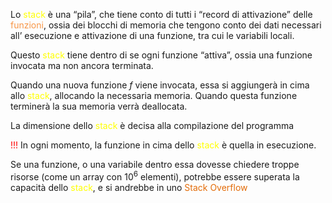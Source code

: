 Lo <font color="#ffff00">stack</font> è una “pila”, che tiene conto di tutti i “record di attivazione” delle <font color="#f79646">funzioni</font>, ossia dei blocchi di memoria che tengono conto dei dati necessari all’ esecuzione e attivazione di una funzione, tra cui le variabili locali.

Questo <font color="#ffff00">stack</font> tiene dentro di se ogni funzione “attiva”, ossia una funzione invocata ma non ancora terminata.

Quando una nuova funzione $f$ viene invocata, essa si aggiungerà in cima allo <font color="#ffff00">stack</font>, allocando la necessaria memoria. Quando questa funzione terminerà la sua memoria verrà deallocata.

La dimensione dello <font color="#ffff00">stack</font> è decisa alla compilazione del programma

<font color="#ff0000">!!!</font> In ogni momento, la funzione in cima dello <font color="#ffff00">stack</font> è quella in esecuzione.

Se una funzione, o una variabile dentro essa dovesse chiedere troppe risorse (come un array con $10^6$ elementi), potrebbe essere superata la capacità dello <font color="#ffff00">stack</font>, e si andrebbe in uno <font color="#e36c09">Stack Overflow</font>